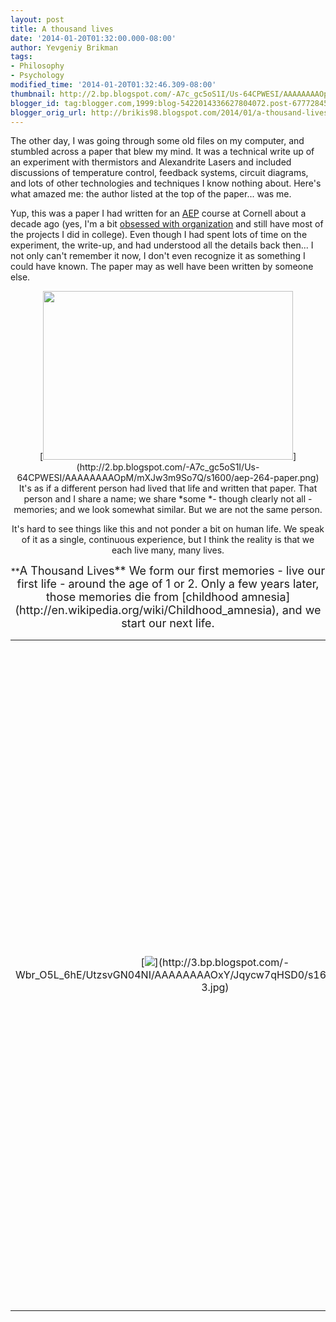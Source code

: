 ```yaml
---
layout: post
title: A thousand lives
date: '2014-01-20T01:32:00.000-08:00'
author: Yevgeniy Brikman
tags:
- Philosophy
- Psychology
modified_time: '2014-01-20T01:32:46.309-08:00'
thumbnail: http://2.bp.blogspot.com/-A7c_gc5oS1I/Us-64CPWESI/AAAAAAAAOpM/mXJw3m9So7Q/s72-c/aep-264-paper.png
blogger_id: tag:blogger.com,1999:blog-5422014336627804072.post-6777284577987526229
blogger_orig_url: http://brikis98.blogspot.com/2014/01/a-thousand-lives.html
---
```


The other day, I was going through some old files on my computer, and stumbled 
across a paper that blew my mind. It was a technical write up of an experiment 
with thermistors and Alexandrite Lasers and included discussions of 
temperature control, feedback systems, circuit diagrams, and lots of other 
technologies and techniques I know nothing about. Here's what amazed me: the 
author listed at the top of the paper... was me. 

Yup, this was a paper I had written for an [AEP](http://www.aep.cornell.edu/) 
course at Cornell about a decade ago (yes, I'm a bit [obsessed with 
organization](http://brikis98.blogspot.com/2011/07/obsessed-with-lists-how-i-organize-my.html) 
and still have most of the projects I did in college). Even though I had spent 
lots of time on the experiment, the write-up, and had understood all the 
details back then... I not only can't remember it now, I don't even recognize 
it as something I could have known. The paper may as well have been written by 
someone else. 
<div class="separator" style="clear: both; text-align: center;"><div 
class="separator" style="clear: both; text-align: center;">[<img border="0" 
src="http://2.bp.blogspot.com/-A7c_gc5oS1I/Us-64CPWESI/AAAAAAAAOpM/mXJw3m9So7Q/s1600/aep-264-paper.png" 
height="270" width="400" 
/>](http://2.bp.blogspot.com/-A7c_gc5oS1I/Us-64CPWESI/AAAAAAAAOpM/mXJw3m9So7Q/s1600/aep-264-paper.png) 
It's as if a different person had lived that life and written that paper. That 
person and I share a name; we share *some *- though clearly not all - 
memories; and we look somewhat similar. But we are not the same person. 

It's hard to see things like this and not ponder a bit on human life. We speak 
of it as a single, continuous experience, but I think the reality is that we 
each live many, many lives. 

<div style="text-align: center;">**<span style="font-size: large;">A Thousand 
Lives** 
We form our first memories - live our first life - around the age of 1 or 2. 
Only a few years later, those memories die from [childhood 
amnesia](http://en.wikipedia.org/wiki/Childhood_amnesia), and we start our 
next life. 

<table align="center" cellpadding="0" cellspacing="0" 
class="tr-caption-container" style="margin-left: auto; margin-right: auto; 
text-align: center;"><td style="text-align: center;">[<img border="0" 
src="http://3.bp.blogspot.com/-Wbr_O5L_6hE/UtzsvGN04NI/AAAAAAAAOxY/Jqycw7qHSD0/s1600/Memory_Loss-3.jpg" 
/>](http://3.bp.blogspot.com/-Wbr_O5L_6hE/UtzsvGN04NI/AAAAAAAAOxY/Jqycw7qHSD0/s1600/Memory_Loss-3.jpg)<td 
class="tr-caption" style="text-align: center;">Must keep swimming 
We spend much of our childhood reading books, watching movies, and living a 
hundred different fantasy lives. A princess, a superhero, a wizard, a vampire 
- kids try them all. 

<table align="center" cellpadding="0" cellspacing="0" 
class="tr-caption-container" style="margin-left: auto; margin-right: auto; 
text-align: center;"><td style="text-align: center;">[<img border="0" 
src="http://2.bp.blogspot.com/-zBXwW4lUpoo/Us--uv63O3I/AAAAAAAAOp0/2ALAZBsahb0/s1600/Books-That-is-exactly-how-they-work.png" 
height="400" width="245" 
/>](http://2.bp.blogspot.com/-zBXwW4lUpoo/Us--uv63O3I/AAAAAAAAOp0/2ALAZBsahb0/s1600/Books-That-is-exactly-how-they-work.png)<td 
class="tr-caption" style="text-align: center;">"A reader lives a thousand 
lives before he dies. The man who never reads lives only one." 
George R.R. Martin, *A Dance with Dragons* 
Then we grow up and travel a bit, living lives in other places, perhaps as 
other people. We go to college far away from home, study abroad, backpack in 
Europe. 

<table align="center" cellpadding="0" cellspacing="0" 
class="tr-caption-container" style="margin-left: auto; margin-right: auto; 
text-align: center;"><td style="text-align: center;">[<img border="0" 
src="http://1.bp.blogspot.com/-MQuFXMQHiUk/Us_G-_Grb5I/AAAAAAAAOqo/QsUOdX6SeRc/s1600/fight-club.gif" 
height="175" width="400" 
/>](http://1.bp.blogspot.com/-MQuFXMQHiUk/Us_G-_Grb5I/AAAAAAAAOqo/QsUOdX6SeRc/s1600/fight-club.gif)<td 
class="tr-caption" style="text-align: center;">"If you wake up at a different 
time, in a different place, could you wake up as a different person?" 
*Fight Club* 
There are some memories - some lives - that we try to forget. 

<table align="center" cellpadding="0" cellspacing="0" 
class="tr-caption-container" style="margin-left: auto; margin-right: auto; 
text-align: center;"><td style="text-align: center;">[<img border="0" 
src="http://3.bp.blogspot.com/-o3HHFEdpuv8/Us_A5Fx3b5I/AAAAAAAAOqA/Wa3UBVKJMxc/s1600/eternal-sunshine-of-the-spotless-mind.jpg" 
height="180" width="400" 
/>](http://3.bp.blogspot.com/-o3HHFEdpuv8/Us_A5Fx3b5I/AAAAAAAAOqA/Wa3UBVKJMxc/s1600/eternal-sunshine-of-the-spotless-mind.jpg)<td 
class="tr-caption" style="text-align: center;"><div style="text-align: 
justify;">**Joel**: Is there any risk of brain damage?<div style="text-align: 
justify;">**Howard****: **Well, technically speaking, the operation is brain 
damage, but it's <div style="text-align: justify;">on a par with a night of 
heavy drinking. Nothing you'll miss. 
There are some that we forget accidentally. 

<table align="center" cellpadding="0" cellspacing="0" 
class="tr-caption-container" style="-webkit-text-stroke-width: 0px; 
font-family: 'Times New Roman'; letter-spacing: normal; margin-bottom: 0.5em; 
margin-left: auto; margin-right: auto; orphans: auto; padding: 6px; 
text-align: center; text-indent: 0px; text-transform: none; widows: auto; 
word-spacing: 0px;"><td style="text-align: center;"><div style="margin: 
0px;">[*](http://3.bp.blogspot.com/-2aV4z_v1ZRU/Us-9PMo9mcI/AAAAAAAAOpo/uXk0DXK9uQI/s1600/memento.jpg)<td 
class="tr-caption" style="font-size: 12.666666984558105px; padding-top: 4px; 
text-align: center;"><div style="margin: 0px;">"I have to believe in a world 
outside my own mind."<div style="margin: 0px;">Leonard Shelby, <i>Memento* 
Sometimes, we leave bits and pieces for our future selves. 
<div class="separator" style="clear: both; text-align: left;"> 
<table align="center" cellpadding="0" cellspacing="0" 
class="tr-caption-container" style="margin-left: auto; margin-right: auto; 
text-align: center;"><td style="text-align: center;">[<img border="0" 
src="http://4.bp.blogspot.com/-wSpuRdFc7LE/Us_B4dMCYFI/AAAAAAAAOqU/95PCQmj2xW8/s1600/himym.jpeg" 
height="300" width="400" 
/>](http://4.bp.blogspot.com/-wSpuRdFc7LE/Us_B4dMCYFI/AAAAAAAAOqU/95PCQmj2xW8/s1600/himym.jpeg)<td 
class="tr-caption" style="text-align: center;"><div style="text-align: 
justify;">**Marshall**: So when Lily and I get married... who is gonna get the 
apartment? <div style="text-align: justify;">**Ted****: **Wow... that's a 
tough one. Y'know who I think could handle a problem like that? <div 
style="text-align: justify;">**Marshall****: **Who? <div style="text-align: 
justify;">**Ted****: **Future Ted &amp; Future Marshall. <div 
style="text-align: justify;">**Marshall****: **Totally. Let's let those guys 
handle it. 
And every single night, we lie down, and in our dreams, live still more lives. 
Is the person who wakes up the same as the one who fell asleep? 

<table align="center" cellpadding="0" cellspacing="0" 
class="tr-caption-container" style="margin-left: auto; margin-right: auto; 
text-align: center;"><td style="text-align: center;">[<img border="0" 
src="http://4.bp.blogspot.com/-3MtuwvKfOwQ/Us_LXYL3gnI/AAAAAAAAOq0/Qc47e7-kFmE/s1600/hallucinations.png" 
height="400" width="350" 
/>](http://4.bp.blogspot.com/-3MtuwvKfOwQ/Us_LXYL3gnI/AAAAAAAAOq0/Qc47e7-kFmE/s1600/hallucinations.png)<td 
class="tr-caption" style="text-align: center;">[XKCD](http://xkcd.com/203/) 
A cat has nine lives; a human has a thousand. Enjoy them. 

<table align="center" cellpadding="0" cellspacing="0" 
class="tr-caption-container" style="margin-left: auto; margin-right: auto; 
text-align: center;"><td style="text-align: center;">[<img border="0" 
src="http://www.smbc-comics.com/comics/20120902.gif" width="500" 
/>](http://www.smbc-comics.com/index.php?db=comics&amp;id=2722#comic)<td 
class="tr-caption" style="text-align: 
center;">[SMBC](http://www.smbc-comics.com/index.php?db=comics&amp;id=2722#comic) 